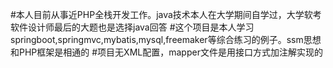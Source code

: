 #本人目前从事近PHP全栈开发工作。java技术本人在大学期间自学过，大学软考软件设计师最后的大题也是选择java回答
#这个项目是本人学习springboot,springmvc,mybatis,mysql,freemaker等综合练习的例子。ssm思想和PHP框架是相通的
#项目无XML配置，mapper文件是用接口方式加注解实现的
